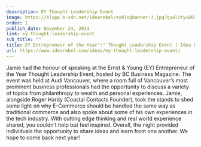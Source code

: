 ```yaml
---
description: EY Thought Leadership Event
image: https://blupp.b-cdn.net/idearebel/eyblogbanner-3.jpg?quality=80&width=800
order: 1
publish_date: November 24, 2014
link: ey-thought-leadership-event
sub_title: ""
title: EY Entrepreneur of the Year":" Thought Leadership Event | Idea Rebel
url: https://www.idearebel.com/ideas/ey-thought-leadership-event/
---
```

Jamie had the honour of speaking at the Ernst & Young (EY) Entrepreneur of the Year Thought Leadership Event, hosted by BC Business Magazine. The event was held at Audi Vancouver, where a room full of Vancouver’s most prominent business professionals had the opportunity to discuss a variety of topics from philanthropy to wealth and personal experiences. Jamie, alongside Roger Hardy (Coastal Contacts Founder), took the stands to shed some light on why E-Commerce should be handled the same way as traditional commerce and also spoke about some of his own experiences in the tech industry. With cutting edge thinking and real world experience shared, you couldn’t help but feel inspired. Overall, the night provided individuals the opportunity to share ideas and learn from one another. We hope to come back next year!

